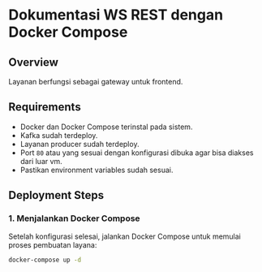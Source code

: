 # Dokumentasi WS REST dengan Docker Compose

## Overview

Layanan berfungsi sebagai gateway untuk frontend.

## Requirements

- Docker dan Docker Compose terinstal pada sistem.
- Kafka sudah terdeploy.
- Layanan producer sudah terdeploy.
- Port `80` atau yang sesuai dengan konfigurasi dibuka agar bisa diakses dari luar vm.
- Pastikan environment variables sudah sesuai.

## Deployment Steps

### 1. Menjalankan Docker Compose

Setelah konfigurasi selesai, jalankan Docker Compose untuk memulai proses pembuatan layana:

```sh
docker-compose up -d
```
